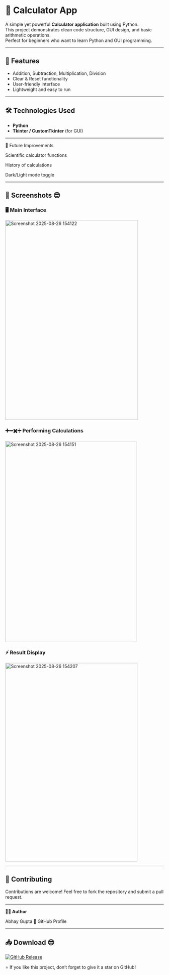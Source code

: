 # 🧮 Calculator App

A simple yet powerful **Calculator application** built using Python.  
This project demonstrates clean code structure, GUI design, and basic arithmetic operations.  
Perfect for beginners who want to learn Python and GUI programming.

---

## 🚀 Features
- Addition, Subtraction, Multiplication, Division  
- Clear & Reset functionality  
- User-friendly interface  
- Lightweight and easy to run  

---

## 🛠️ Technologies Used
- **Python**  
- **Tkinter / CustomTkinter** (for GUI)

---

📌 Future Improvements

Scientific calculator functions

History of calculations

Dark/Light mode toggle

---

## 📸 Screenshots 😎

### 🖥️ Main Interface

<img width="422" height="632" alt="Screenshot 2025-08-26 154122" src="https://github.com/user-attachments/assets/1685bac7-77ac-4457-9bb6-1e640919d2b7" />

### ➕➖✖️➗ Performing Calculations

<img width="417" height="636" alt="Screenshot 2025-08-26 154151" src="https://github.com/user-attachments/assets/7a5a68fd-dd61-4432-8060-620178fded7d" />

### ⚡ Result Display

<img width="420" height="628" alt="Screenshot 2025-08-26 154207" src="https://github.com/user-attachments/assets/e0aa1b4b-aae0-42af-82f1-cc9103bf1466" />

---

## 🤝 Contributing

Contributions are welcome! Feel free to fork the repository and submit a pull request.

---

**🧑‍💻 Author**

Abhay Gupta
🔗 GitHub Profile

----

## 📥 Download 😎

[![GitHub Release](https://img.shields.io/github/v/release/AbhayGupta-Dev/calculator?style=for-the-badge&logo=github)](https://github.com/AbhayGupta-Dev/calculator/releases/latest)




⭐ If you like this project, don’t forget to give it a star on GitHub!
